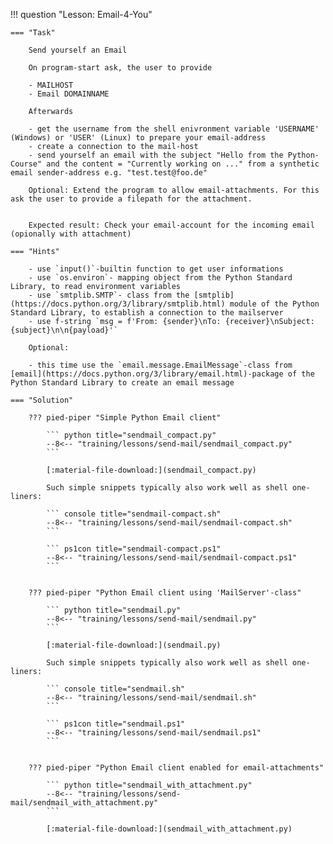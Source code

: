 !!! question "Lesson: Email-4-You"

    === "Task"

        Send yourself an Email
        
        On program-start ask, the user to provide

        - MAILHOST
        - Email DOMAINNAME

        Afterwards

        - get the username from the shell enivronment variable 'USERNAME' (Windows) or 'USER' (Linux) to prepare your email-address
        - create a connection to the mail-host
        - send yourself an email with the subject "Hello from the Python-Course" and the content = "Currently working on ..." from a synthetic email sender-address e.g. "test.test@foo.de" 

        Optional: Extend the program to allow email-attachments. For this ask the user to provide a filepath for the attachment.


        Expected result: Check your email-account for the incoming email (opionally with attachment)

    === "Hints"

        - use `input()`-builtin function to get user informations
        - use `os.environ`- mapping object from the Python Standard Library, to read environment variables
        - use `smtplib.SMTP`- class from the [smtplib](https://docs.python.org/3/library/smtplib.html) module of the Python Standard Library, to establish a connection to the mailserver
        - use f-string `msg = f'From: {sender}\nTo: {receiver}\nSubject: {subject}\n\n{payload}'`

        Optional:

        - this time use the `email.message.EmailMessage`-class from [email](https://docs.python.org/3/library/email.html)-package of the Python Standard Library to create an email message

    === "Solution"

        ??? pied-piper "Simple Python Email client"

            ``` python title="sendmail_compact.py"
            --8<-- "training/lessons/send-mail/sendmail_compact.py"
            ```

            [:material-file-download:](sendmail_compact.py)

            Such simple snippets typically also work well as shell one-liners:

            ``` console title="sendmail-compact.sh"
            --8<-- "training/lessons/send-mail/sendmail-compact.sh"
            ```
            
            ``` ps1con title="sendmail-compact.ps1"
            --8<-- "training/lessons/send-mail/sendmail-compact.ps1"
            ```


        ??? pied-piper "Python Email client using 'MailServer'-class"

            ``` python title="sendmail.py"
            --8<-- "training/lessons/send-mail/sendmail.py"
            ```

            [:material-file-download:](sendmail.py)

            Such simple snippets typically also work well as shell one-liners:

            ``` console title="sendmail.sh"
            --8<-- "training/lessons/send-mail/sendmail.sh"
            ```
            
            ``` ps1con title="sendmail.ps1"
            --8<-- "training/lessons/send-mail/sendmail.ps1"
            ```


        ??? pied-piper "Python Email client enabled for email-attachments"

            ``` python title="sendmail_with_attachment.py"
            --8<-- "training/lessons/send-mail/sendmail_with_attachment.py"
            ```

            [:material-file-download:](sendmail_with_attachment.py)

